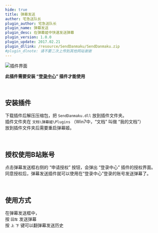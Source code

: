 ```yaml
---
hide: true
title: 弹幕发送
auther: 宅急送队长
plugin_author: 宅急送队长
plugin_name: 弹幕发送
plugin_desc: 在弹幕姬中快速发送弹幕
plugin_version: 1.0.0
plugin_update: 2017.02.21
plugin_dllink: /resource/SendDanmaku/SendDanmaku.zip
#plugin_dlnote: 请不要二次上传到其他网站谢谢
---
```


<img class="shadow" src="https://www.danmuji.cn/resource/SendDanmaku/1.png" alt="插件界面" />

**此插件需要安装 “[登录中心](https://www.danmuji.cn/plugins/LoginCenter)” 插件才能使用**

<br/>

## 安装插件

下载插件后解压压缩包，把 `SendDanmaku.dll` 放到插件文件夹。  
插件文件夹在 `文档\弹幕姬\Plugins` （Win7中，“文档” 叫做 “我的文档”）  
放到插件文件夹后需要重启弹幕姬。

<br/>

## 授权使用B站账号

点击弹幕发送框右侧的 “申请授权” 按钮，会弹出 “登录中心” 插件的授权界面。  
同意授权后，弹幕发送插件就可以使用在“登录中心”登录的账号发送弹幕了。

<br/>

## 使用方式

在弹幕发送框中，  
按 `回车` 发送弹幕  
按 `上` `下` 键可以翻弹幕发送历史

